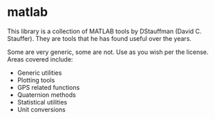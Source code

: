 # matlab

This library is a collection of MATLAB tools by DStauffman (David C. Stauffer).  They are tools that he has found useful over the years.

Some are very generic, some are not.  Use as you wish per the license.  Areas covered include:

* Generic utilities
* Plotting tools
* GPS related functions
* Quaternion methods
* Statistical utilities
* Unit conversions
